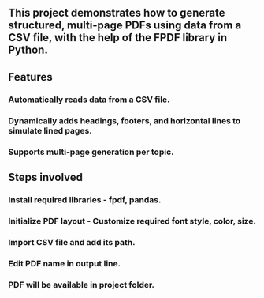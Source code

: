 ## This project demonstrates how to generate structured, multi-page PDFs using data from a CSV file, with the help of the FPDF library in Python.
## Features

### Automatically reads data from a CSV file.
### Dynamically adds headings, footers, and horizontal lines to simulate lined pages.
### Supports multi-page generation per topic.

## Steps involved
### Install required libraries - fpdf, pandas.
### Initialize PDF layout - Customize required font style, color, size.
### Import CSV file and add its path.
### Edit PDF name in output line. 
### PDF will be available in project folder.

